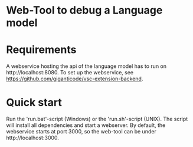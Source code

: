 # Web-Tool to debug a Language model

# Requirements

A webservice hosting the api of the language model has to run on http://localhost:8080.
To set up the webservice, see https://github.com/giganticode/vsc-extension-backend.

# Quick start

Run the 'run.bat'-script (Windows) or the 'run.sh'-script (UNIX). 
The script will install all dependencies and start a webserver.
By default, the webservice starts at port 3000, so the
web-tool can be under http://localhost:3000.